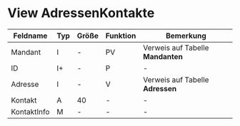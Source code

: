 # View AdressenKontakte



| Feldname    | Typ | Größe | Funktion | Bemerkung                         |
|-------------|-----|-------|----------|-----------------------------------|
| Mandant     | I   | -     | PV       | Verweis auf Tabelle **Mandanten** |
| ID          | I+  | -     | P        | -                                 |
| Adresse     | I   | -     | V        | Verweis auf Tabelle **Adressen**  |
| Kontakt     | A   | 40    | -        | -                                 |
| KontaktInfo | M   | -     | -        | -                                 |


